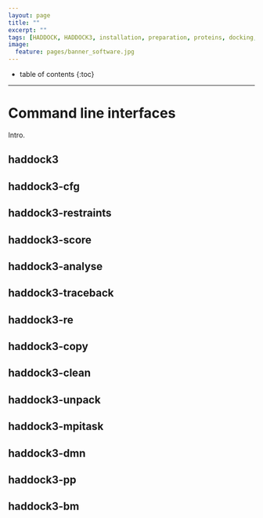 ```yaml
---
layout: page
title: ""
excerpt: ""
tags: [HADDOCK, HADDOCK3, installation, preparation, proteins, docking, analysis, workflows, manual, usage]
image:
  feature: pages/banner_software.jpg
---
```


* table of contents
{:toc}

<hr>


# Command line interfaces

Intro.

## haddock3

## haddock3-cfg

## haddock3-restraints

## haddock3-score

## haddock3-analyse

## haddock3-traceback

## haddock3-re

## haddock3-copy

## haddock3-clean

## haddock3-unpack

## haddock3-mpitask

## haddock3-dmn

## haddock3-pp

## haddock3-bm
